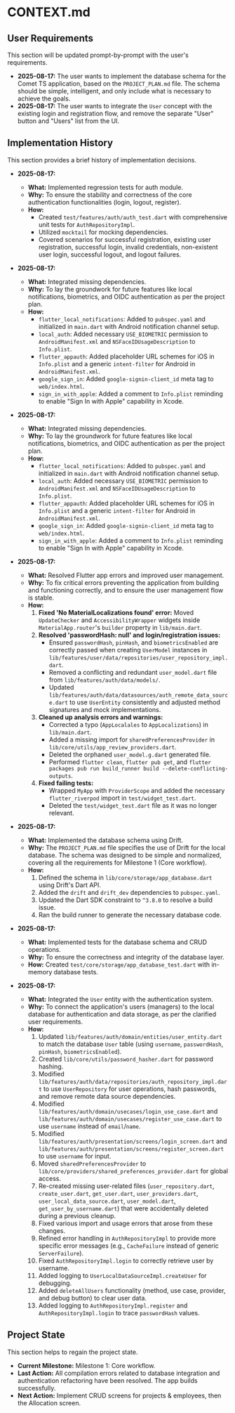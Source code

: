 # CONTEXT.md

## User Requirements

This section will be updated prompt-by-prompt with the user's requirements.

*   **2025-08-17:** The user wants to implement the database schema for the Comet TS application, based on the `PROJECT_PLAN.md` file. The schema should be simple, intelligent, and only include what is necessary to achieve the goals.
*   **2025-08-17:** The user wants to integrate the `User` concept with the existing login and registration flow, and remove the separate "User" button and "Users" list from the UI.

## Implementation History

This section provides a brief history of implementation decisions.

*   **2025-08-17:**
    *   **What:** Implemented regression tests for auth module.
    *   **Why:** To ensure the stability and correctness of the core authentication functionalities (login, logout, register).
    *   **How:**
        -   Created `test/features/auth/auth_test.dart` with comprehensive unit tests for `AuthRepositoryImpl`.
        -   Utilized `mocktail` for mocking dependencies.
        -   Covered scenarios for successful registration, existing user registration, successful login, invalid credentials, non-existent user login, successful logout, and logout failures.

*   **2025-08-17:**
    *   **What:** Integrated missing dependencies.
    *   **Why:** To lay the groundwork for future features like local notifications, biometrics, and OIDC authentication as per the project plan.
    *   **How:**
        -   `flutter_local_notifications`: Added to `pubspec.yaml` and initialized in `main.dart` with Android notification channel setup.
        -   `local_auth`: Added necessary `USE_BIOMETRIC` permission to `AndroidManifest.xml` and `NSFaceIDUsageDescription` to `Info.plist`.
        -   `flutter_appauth`: Added placeholder URL schemes for iOS in `Info.plist` and a generic `intent-filter` for Android in `AndroidManifest.xml`.
        -   `google_sign_in`: Added `google-signin-client_id` meta tag to `web/index.html`.
        -   `sign_in_with_apple`: Added a comment to `Info.plist` reminding to enable "Sign In with Apple" capability in Xcode.

*   **2025-08-17:**
    *   **What:** Integrated missing dependencies.
    *   **Why:** To lay the groundwork for future features like local notifications, biometrics, and OIDC authentication as per the project plan.
    *   **How:**
        -   `flutter_local_notifications`: Added to `pubspec.yaml` and initialized in `main.dart` with Android notification channel setup.
        -   `local_auth`: Added necessary `USE_BIOMETRIC` permission to `AndroidManifest.xml` and `NSFaceIDUsageDescription` to `Info.plist`.
        -   `flutter_appauth`: Added placeholder URL schemes for iOS in `Info.plist` and a generic `intent-filter` for Android in `AndroidManifest.xml`.
        -   `google_sign_in`: Added `google-signin-client_id` meta tag to `web/index.html`.
        -   `sign_in_with_apple`: Added a comment to `Info.plist` reminding to enable "Sign In with Apple" capability in Xcode.

*   **2025-08-17:**
    *   **What:** Resolved Flutter app errors and improved user management.
    *   **Why:** To fix critical errors preventing the application from building and functioning correctly, and to ensure the user management flow is stable.
    *   **How:**
        1.  **Fixed 'No MaterialLocalizations found' error:** Moved `UpdateChecker` and `AccessibilityWrapper` widgets inside `MaterialApp.router`'s `builder` property in `lib/main.dart`.
        2.  **Resolved 'passwordHash: null' and login/registration issues:**
            -   Ensured `passwordHash`, `pinHash`, and `biometricsEnabled` are correctly passed when creating `UserModel` instances in `lib/features/user/data/repositories/user_repository_impl.dart`.
            -   Removed a conflicting and redundant `user_model.dart` file from `lib/features/auth/data/models/`.
            -   Updated `lib/features/auth/data/datasources/auth_remote_data_source.dart` to use `UserEntity` consistently and adjusted method signatures and mock implementations.
        3.  **Cleaned up analysis errors and warnings:**
            -   Corrected a typo (`AppLocalales` to `AppLocalizations`) in `lib/main.dart`.
            -   Added a missing import for `sharedPreferencesProvider` in `lib/core/utils/app_review_providers.dart`.
            -   Deleted the orphaned `user_model.g.dart` generated file.
            -   Performed `flutter clean`, `flutter pub get`, and `flutter packages pub run build_runner build --delete-conflicting-outputs`.
        4.  **Fixed failing tests:**
            -   Wrapped `MyApp` with `ProviderScope` and added the necessary `flutter_riverpod` import in `test/widget_test.dart`.
            -   Deleted the `test/widget_test.dart` file as it was no longer relevant.

*   **2025-08-17:**
    *   **What:** Implemented the database schema using Drift.
    *   **Why:** The `PROJECT_PLAN.md` file specifies the use of Drift for the local database. The schema was designed to be simple and normalized, covering all the requirements for Milestone 1 (Core workflow).
    *   **How:**
        1.  Defined the schema in `lib/core/storage/app_database.dart` using Drift's Dart API.
        2.  Added the `drift` and `drift_dev` dependencies to `pubspec.yaml`.
        3.  Updated the Dart SDK constraint to `^3.8.0` to resolve a build issue.
        4.  Ran the build runner to generate the necessary database code.

*   **2025-08-17:**
    *   **What:** Implemented tests for the database schema and CRUD operations.
    *   **Why:** To ensure the correctness and integrity of the database layer.
    *   **How:** Created `test/core/storage/app_database_test.dart` with in-memory database tests.

*   **2025-08-17:**
    *   **What:** Integrated the `User` entity with the authentication system.
    *   **Why:** To connect the application's users (managers) to the local database for authentication and data storage, as per the clarified user requirements.
    *   **How:**
        1.  Updated `lib/features/auth/domain/entities/user_entity.dart` to match the database `User` table (using `username`, `passwordHash`, `pinHash`, `biometricsEnabled`).
        2.  Created `lib/core/utils/password_hasher.dart` for password hashing.
        3.  Modified `lib/features/auth/data/repositories/auth_repository_impl.dart` to use `UserRepository` for user operations, hash passwords, and remove remote data source dependencies.
        4.  Modified `lib/features/auth/domain/usecases/login_use_case.dart` and `lib/features/auth/domain/usecases/register_use_case.dart` to use `username` instead of `email`/`name`.
        5.  Modified `lib/features/auth/presentation/screens/login_screen.dart` and `lib/features/auth/presentation/screens/register_screen.dart` to use `username` for input.
        6.  Moved `sharedPreferencesProvider` to `lib/core/providers/shared_preferences_provider.dart` for global access.
        7.  Re-created missing user-related files (`user_repository.dart`, `create_user.dart`, `get_user.dart`, `user_providers.dart`, `user_local_data_source.dart`, `user_model.dart`, `get_user_by_username.dart`) that were accidentally deleted during a previous cleanup.
        8.  Fixed various import and usage errors that arose from these changes.
        9.  Refined error handling in `AuthRepositoryImpl` to provide more specific error messages (e.g., `CacheFailure` instead of generic `ServerFailure`).
        10. Fixed `AuthRepositoryImpl.login` to correctly retrieve user by username.
        11. Added logging to `UserLocalDataSourceImpl.createUser` for debugging.
        12. Added `deleteAllUsers` functionality (method, use case, provider, and debug button) to clear user data.
        13. Added logging to `AuthRepositoryImpl.register` and `AuthRepositoryImpl.login` to trace `passwordHash` values.

## Project State

This section helps to regain the project state.

*   **Current Milestone:** Milestone 1: Core workflow.
*   **Last Action:** All compilation errors related to database integration and authentication refactoring have been resolved. The app builds successfully.
*   **Next Action:** Implement CRUD screens for projects & employees, then the Allocation screen.
